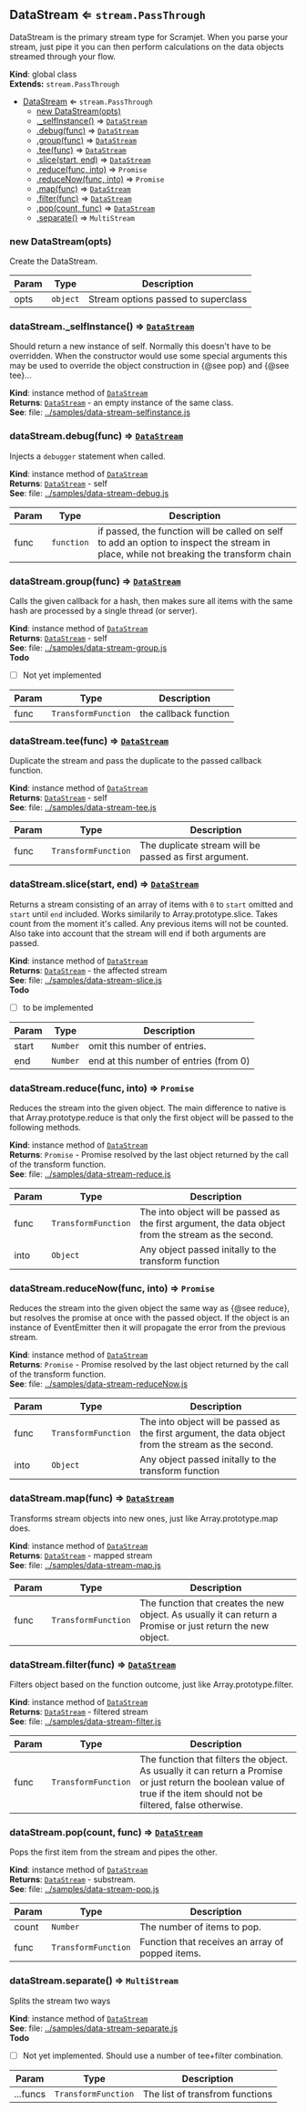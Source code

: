 <a name="DataStream"></a>

## DataStream ⇐ <code>stream.PassThrough</code>
DataStream is the primary stream type for Scramjet. When you parse yourstream, just pipe it you can then perform calculations on the data objectsstreamed through your flow.

**Kind**: global class  
**Extends:** <code>stream.PassThrough</code>  

* [DataStream](#DataStream) ⇐ <code>stream.PassThrough</code>
    * [new DataStream(opts)](#new_DataStream_new)
    * [._selfInstance()](#DataStream+_selfInstance) ⇒ <code>[DataStream](#DataStream)</code>
    * [.debug(func)](#DataStream+debug) ⇒ <code>[DataStream](#DataStream)</code>
    * [.group(func)](#DataStream+group) ⇒ <code>[DataStream](#DataStream)</code>
    * [.tee(func)](#DataStream+tee) ⇒ <code>[DataStream](#DataStream)</code>
    * [.slice(start, end)](#DataStream+slice) ⇒ <code>[DataStream](#DataStream)</code>
    * [.reduce(func, into)](#DataStream+reduce) ⇒ <code>Promise</code>
    * [.reduceNow(func, into)](#DataStream+reduceNow) ⇒ <code>Promise</code>
    * [.map(func)](#DataStream+map) ⇒ <code>[DataStream](#DataStream)</code>
    * [.filter(func)](#DataStream+filter) ⇒ <code>[DataStream](#DataStream)</code>
    * [.pop(count, func)](#DataStream+pop) ⇒ <code>[DataStream](#DataStream)</code>
    * [.separate()](#DataStream+separate) ⇒ <code>MultiStream</code>

<a name="new_DataStream_new"></a>

### new DataStream(opts)
Create the DataStream.


| Param | Type | Description |
| --- | --- | --- |
| opts | <code>object</code> | Stream options passed to superclass |

<a name="DataStream+_selfInstance"></a>

### dataStream._selfInstance() ⇒ <code>[DataStream](#DataStream)</code>
Should return a new instance of self. Normally this doesn't have to beoverridden.When the constructor would use some special arguments this may be used tooverride the object construction in {@see pop} and {@see tee}...

**Kind**: instance method of <code>[DataStream](#DataStream)</code>  
**Returns**: <code>[DataStream](#DataStream)</code> - an empty instance of the same class.  
**See**: file: [../samples/data-stream-selfinstance.js](../samples/data-stream-selfinstance.js)  
<a name="DataStream+debug"></a>

### dataStream.debug(func) ⇒ <code>[DataStream](#DataStream)</code>
Injects a ```debugger``` statement when called.

**Kind**: instance method of <code>[DataStream](#DataStream)</code>  
**Returns**: <code>[DataStream](#DataStream)</code> - self  
**See**: file: [../samples/data-stream-debug.js](../samples/data-stream-debug.js)  

| Param | Type | Description |
| --- | --- | --- |
| func | <code>function</code> | if passed, the function will be called on self                         to add an option to inspect the stream in place,                         while not breaking the transform chain |

<a name="DataStream+group"></a>

### dataStream.group(func) ⇒ <code>[DataStream](#DataStream)</code>
Calls the given callback for a hash, then makes sure all items with thesame hash are processed by a single thread (or server).

**Kind**: instance method of <code>[DataStream](#DataStream)</code>  
**Returns**: <code>[DataStream](#DataStream)</code> - self  
**See**: file: [../samples/data-stream-group.js](../samples/data-stream-group.js)  
**Todo**

- [ ] Not yet implemented


| Param | Type | Description |
| --- | --- | --- |
| func | <code>TransformFunction</code> | the callback function |

<a name="DataStream+tee"></a>

### dataStream.tee(func) ⇒ <code>[DataStream](#DataStream)</code>
Duplicate the stream and pass the duplicate to the passed callbackfunction.

**Kind**: instance method of <code>[DataStream](#DataStream)</code>  
**Returns**: <code>[DataStream](#DataStream)</code> - self  
**See**: file: [../samples/data-stream-tee.js](../samples/data-stream-tee.js)  

| Param | Type | Description |
| --- | --- | --- |
| func | <code>TransformFunction</code> | The duplicate stream will be passed as                                  first argument. |

<a name="DataStream+slice"></a>

### dataStream.slice(start, end) ⇒ <code>[DataStream](#DataStream)</code>
Returns a stream consisting of an array of items with `0` to `start`omitted and `start` until `end` included. Works similarily toArray.prototype.slice.Takes count from the moment it's called. Any previous items will not becounted.Also take into account that the stream will end if both arguments arepassed.

**Kind**: instance method of <code>[DataStream](#DataStream)</code>  
**Returns**: <code>[DataStream](#DataStream)</code> - the affected stream  
**See**: file: [../samples/data-stream-slice.js](../samples/data-stream-slice.js)  
**Todo**

- [ ] to be implemented


| Param | Type | Description |
| --- | --- | --- |
| start | <code>Number</code> | omit this number of entries. |
| end | <code>Number</code> | end at this number of entries (from 0) |

<a name="DataStream+reduce"></a>

### dataStream.reduce(func, into) ⇒ <code>Promise</code>
Reduces the stream into the given object. The main difference to nativeis that Array.prototype.reduce is that only the first object will bepassed to the following methods.

**Kind**: instance method of <code>[DataStream](#DataStream)</code>  
**Returns**: <code>Promise</code> - Promise resolved by the last object returned by the                   call of the transform function.  
**See**: file: [../samples/data-stream-reduce.js](../samples/data-stream-reduce.js)  

| Param | Type | Description |
| --- | --- | --- |
| func | <code>TransformFunction</code> | The into object will be passed as the                                  first argument, the data object from the                                  stream as the second. |
| into | <code>Object</code> | Any object passed initally to the transform                       function |

<a name="DataStream+reduceNow"></a>

### dataStream.reduceNow(func, into) ⇒ <code>Promise</code>
Reduces the stream into the given object the same way as {@see reduce},but resolves the promise at once with the passed object.If the object is an instance of EventEmitter then it will propagate theerror from the previous stream.

**Kind**: instance method of <code>[DataStream](#DataStream)</code>  
**Returns**: <code>Promise</code> - Promise resolved by the last object returned by the                   call of the transform function.  
**See**: file: [../samples/data-stream-reduceNow.js](../samples/data-stream-reduceNow.js)  

| Param | Type | Description |
| --- | --- | --- |
| func | <code>TransformFunction</code> | The into object will be passed as the                                  first argument, the data object from the                                  stream as the second. |
| into | <code>Object</code> | Any object passed initally to the transform                       function |

<a name="DataStream+map"></a>

### dataStream.map(func) ⇒ <code>[DataStream](#DataStream)</code>
Transforms stream objects into new ones, just like Array.prototype.mapdoes.

**Kind**: instance method of <code>[DataStream](#DataStream)</code>  
**Returns**: <code>[DataStream](#DataStream)</code> - mapped stream  
**See**: file: [../samples/data-stream-map.js](../samples/data-stream-map.js)  

| Param | Type | Description |
| --- | --- | --- |
| func | <code>TransformFunction</code> | The function that creates the new                                  object. As usually it can return a                                  Promise or just return the new                                  object. |

<a name="DataStream+filter"></a>

### dataStream.filter(func) ⇒ <code>[DataStream](#DataStream)</code>
Filters object based on the function outcome, just likeArray.prototype.filter.

**Kind**: instance method of <code>[DataStream](#DataStream)</code>  
**Returns**: <code>[DataStream](#DataStream)</code> - filtered stream  
**See**: file: [../samples/data-stream-filter.js](../samples/data-stream-filter.js)  

| Param | Type | Description |
| --- | --- | --- |
| func | <code>TransformFunction</code> | The function that filters the object.                                  As usually it can return a Promise or                                  just return the boolean value of true                                  if the item should not be filtered,                                  false otherwise. |

<a name="DataStream+pop"></a>

### dataStream.pop(count, func) ⇒ <code>[DataStream](#DataStream)</code>
Pops the first item from the stream and pipes the other.

**Kind**: instance method of <code>[DataStream](#DataStream)</code>  
**Returns**: <code>[DataStream](#DataStream)</code> - substream.  
**See**: file: [../samples/data-stream-pop.js](../samples/data-stream-pop.js)  

| Param | Type | Description |
| --- | --- | --- |
| count | <code>Number</code> | The number of items to pop. |
| func | <code>TransformFunction</code> | Function that receives an array of popped                                 items. |

<a name="DataStream+separate"></a>

### dataStream.separate() ⇒ <code>MultiStream</code>
Splits the stream two ways

**Kind**: instance method of <code>[DataStream](#DataStream)</code>  
**See**: file: [../samples/data-stream-separate.js](../samples/data-stream-separate.js)  
**Todo**

- [ ] Not yet implemented. Should use a number of tee+filter combination.


| Param | Type | Description |
| --- | --- | --- |
| ...funcs | <code>TransformFunction</code> | The list of transfrom functions |

